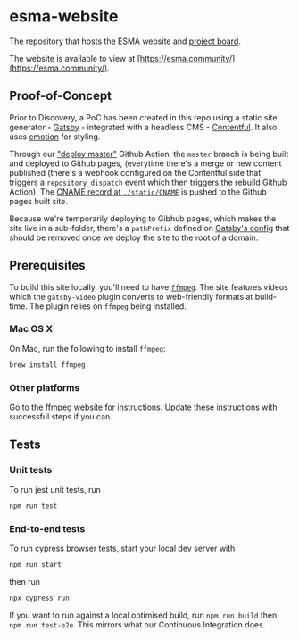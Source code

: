 # esma-website

The repository that hosts the ESMA website and [project board](https://github.com/redbadger/esma-website/projects).

The website is available to view at [https://esma.community/](https://esma.community/).

## Proof-of-Concept

Prior to Discovery, a PoC has been created in this repo using a static site generator - [Gatsby](https://www.gatsbyjs.org/) - integrated with a headless CMS - [Contentful](https://www.contentful.com/). It also uses [emotion](https://emotion.sh/) for styling.

Through our ["deploy master"](./.github/workflows/deploy-master.yml) Github Action, the `master` branch is being built and deployed to Github pages, (everytime there's a merge or new content published (there's a webhook configured on the Contentful side that triggers a `repository_dispatch` event which then triggers the rebuild Github Action).
The [CNAME record at `./static/CNAME`](./static/CNAME) is pushed to the Github pages built site.

Because we're temporarily deploying to Gibhub pages, which makes the site live in a sub-folder, there's a `pathPrefix` defined on [Gatsby's config](./gastby-config.js) that should be removed once we deploy the site to the root of a domain.

## Prerequisites

To build this site locally, you'll need to have [`ffmpeg`](https://www.ffmpeg.org/download.html). The site features videos which the `gatsby-video` plugin converts to web-friendly formats at build-time. The plugin relies on `ffmpeg` being installed.

### Mac OS X

On Mac, run the following to install `ffmpeg`:

```sh
brew install ffmpeg
```

### Other platforms

Go to [the ffmpeg website](https://www.ffmpeg.org/download.html) for instructions. Update these instructions with successful steps if you can.

## Tests

### Unit tests

To run jest unit tests, run

```sh
npm run test
```

### End-to-end tests

To run cypress browser tests, start your local dev server with

```sh
npm run start
```

then run

```sh
npx cypress run
```

If you want to run against a local optimised build, run `npm run build` then `npm run test-e2e`.
This mirrors what our Continuous Integration does.
